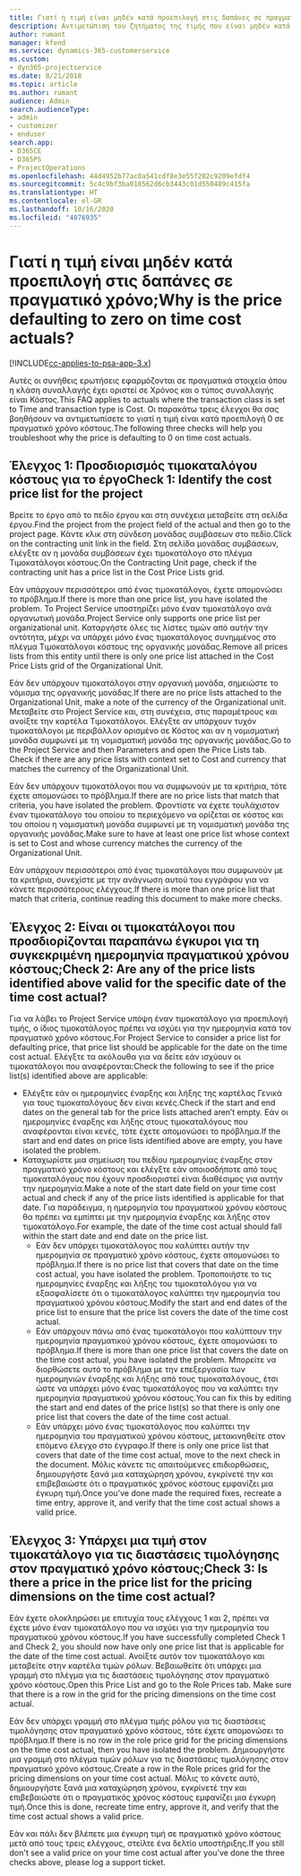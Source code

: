 ```yaml
---
title: Γιατί η τιμή είναι μηδέν κατά προεπιλογή στις δαπάνες σε πραγματικό χρόνο;
description: Αντιμετώπιση του ζητήματος της τιμής που είναι μηδέν κατά προεπιλογή στον πραγματικό χρόνο κόστους.
author: rumant
manager: kfend
ms.service: dynamics-365-customerservice
ms.custom:
- dyn365-projectservice
ms.date: 8/21/2018
ms.topic: article
ms.author: rumant
audience: Admin
search.audienceType:
- admin
- customizer
- enduser
search.app:
- D365CE
- D365PS
- ProjectOperations
ms.openlocfilehash: 44d4952b77ac0a541cdf8e3e55f202c9209efdf4
ms.sourcegitcommit: 5c4c9bf3ba018562d6cb3443c01d550489c415fa
ms.translationtype: HT
ms.contentlocale: el-GR
ms.lasthandoff: 10/16/2020
ms.locfileid: "4076935"
---
```

# <a name="why-is-the-price-defaulting-to-zero-on-time-cost-actuals"></a><span data-ttu-id="82682-103">Γιατί η τιμή είναι μηδέν κατά προεπιλογή στις δαπάνες σε πραγματικό χρόνο;</span><span class="sxs-lookup"><span data-stu-id="82682-103">Why is the price defaulting to zero on time cost actuals?</span></span>

[!INCLUDE[cc-applies-to-psa-app-3.x](../includes/cc-applies-to-psa-app-3x.md)]

<span data-ttu-id="82682-104">Αυτές οι συνήθεις ερωτήσεις εφαρμόζονται σε πραγματικά στοιχεία όπου η κλάση συναλλαγής έχει οριστεί σε Χρόνος και ο τύπος συναλλαγής είναι Κόστος.</span><span class="sxs-lookup"><span data-stu-id="82682-104">This FAQ applies to actuals where the transaction class is set to Time and transaction type is Cost.</span></span> <span data-ttu-id="82682-105">Οι παρακάτω τρεις έλεγχοι θα σας βοηθήσουν να αντιμετωπίσετε το γιατί η τιμή είναι κατά προεπιλογή 0 σε πραγματικό χρόνο κόστους.</span><span class="sxs-lookup"><span data-stu-id="82682-105">The following three checks will help you troubleshoot why the price is defaulting to 0 on time cost actuals.</span></span>
 
## <a name="check-1-identify-the-cost-price-list-for-the-project"></a><span data-ttu-id="82682-106">Έλεγχος 1: Προσδιορισμός τιμοκαταλόγου κόστους για το έργο</span><span class="sxs-lookup"><span data-stu-id="82682-106">Check 1: Identify the cost price list for the project</span></span>

<span data-ttu-id="82682-107">Βρείτε το έργο από το πεδίο έργου και στη συνέχεια μεταβείτε στη σελίδα έργου.</span><span class="sxs-lookup"><span data-stu-id="82682-107">Find the project from the project field of the actual and then go to the project page.</span></span> <span data-ttu-id="82682-108">Κάντε κλικ στη σύνδεση μονάδας συμβάσεων στο πεδίο.</span><span class="sxs-lookup"><span data-stu-id="82682-108">Click on the contracting unit link in the field.</span></span> <span data-ttu-id="82682-109">Στη σελίδα μονάδας συμβάσεων, ελέγξτε αν η μονάδα συμβάσεων έχει τιμοκατάλογο στο πλέγμα Τιμοκατάλογοι κόστους.</span><span class="sxs-lookup"><span data-stu-id="82682-109">On the Contracting Unit page, check if the contracting unit has a price list in the Cost Price Lists grid.</span></span>

<span data-ttu-id="82682-110">Εάν υπάρχουν περισσότεροι από ένας τιμοκατάλογοι, έχετε απομονώσει το πρόβλημα.</span><span class="sxs-lookup"><span data-stu-id="82682-110">If there is more than one price list, you have isolated the problem.</span></span> <span data-ttu-id="82682-111">Το Project Service υποστηρίζει μόνο έναν τιμοκατάλογο ανά οργανωτική μονάδα.</span><span class="sxs-lookup"><span data-stu-id="82682-111">Project Service only supports one price list per organizational unit.</span></span> <span data-ttu-id="82682-112">Καταργήστε όλες τις λίστες τιμών από αυτήν την οντότητα, μέχρι να υπάρχει μόνο ένας τιμοκατάλογος συνημμένος στο πλέγμα Τιμοκατάλογοι κόστους της οργανικής μονάδας.</span><span class="sxs-lookup"><span data-stu-id="82682-112">Remove all prices lists from this entity until there is only one price list attached in the Cost Price Lists grid of the Organizational Unit.</span></span>

<span data-ttu-id="82682-113">Εάν δεν υπάρχουν τιμοκατάλογοι στην οργανική μονάδα, σημειώστε το νόμισμα της οργανικής μονάδας.</span><span class="sxs-lookup"><span data-stu-id="82682-113">If there are no price lists attached to the Organizational Unit, make a note of the currency of the Organizational unit.</span></span> <span data-ttu-id="82682-114">Μεταβείτε στο Project Service και, στη συνέχεια, στις παραμέτρους και ανοίξτε την καρτέλα Τιμοκατάλογοι. Ελέγξτε αν υπάρχουν τυχόν τιμοκατάλογοι με περιβάλλον ορισμένο σε Κόστος και αν η νομισματική μονάδα συμφωνεί με τη νομισματική μονάδα της οργανικής μονάδας.</span><span class="sxs-lookup"><span data-stu-id="82682-114">Go to the Project Service and then Parameters and open the Price Lists tab. Check if there are any price lists with context set to Cost and currency that matches the currency of the Organizational Unit.</span></span>
 
<span data-ttu-id="82682-115">Εάν δεν υπάρχουν τιμοκατάλογοι που να συμφωνούν με τα κριτήρια, τότε έχετε απομονώσει το πρόβλημα.</span><span class="sxs-lookup"><span data-stu-id="82682-115">If there are no price lists that match that criteria, you have isolated the problem.</span></span> <span data-ttu-id="82682-116">Φροντίστε να έχετε τουλάχιστον έναν τιμοκατάλογο του οποίου το περιεχόμενο να ορίζεται σε κόστος και του οποίου η νομισματική μονάδα συμφωνεί με τη νομισματική μονάδα της οργανικής μονάδας.</span><span class="sxs-lookup"><span data-stu-id="82682-116">Make sure to have at least one price list whose context is set to Cost and whose currency matches the currency of the Organizational Unit.</span></span>

<span data-ttu-id="82682-117">Εάν υπάρχουν περισσότεροι από ένας τιμοκατάλογοι που συμφωνούν με τα κριτήρια, συνεχίστε με την ανάγνωση αυτού του εγγράφου για να κάνετε περισσότερους ελέγχους.</span><span class="sxs-lookup"><span data-stu-id="82682-117">If there is more than one price list that match that criteria, continue reading this document to make more checks.</span></span>

## <a name="check-2-are-any-of-the-price-lists-identified-above-valid-for-the-specific-date-of-the-time-cost-actual"></a><span data-ttu-id="82682-118">Έλεγχος 2: Είναι οι τιμοκατάλογοι που προσδιορίζονται παραπάνω έγκυροι για τη συγκεκριμένη ημερομηνία πραγματικού χρόνου κόστους;</span><span class="sxs-lookup"><span data-stu-id="82682-118">Check 2: Are any of the price lists identified above valid for the specific date of the time cost actual?</span></span>

<span data-ttu-id="82682-119">Για να λάβει το Project Service υπόψη έναν τιμοκατάλογο για προεπιλογή τιμής, ο ίδιος τιμοκατάλογος πρέπει να ισχύει για την ημερομηνία κατά τον πραγματικό χρόνο κόστους.</span><span class="sxs-lookup"><span data-stu-id="82682-119">For Project Service to consider a price list for defaulting price, that price list should be applicable for the date on the time cost actual.</span></span> <span data-ttu-id="82682-120">Ελέγξτε τα ακόλουθα για να δείτε εάν ισχύουν οι τιμοκατάλογοι που αναφέρονται:</span><span class="sxs-lookup"><span data-stu-id="82682-120">Check the following to see if the price list(s) identified above are applicable:</span></span>

- <span data-ttu-id="82682-121">Ελέγξτε εάν οι ημερομηνίες έναρξης και λήξης της καρτέλας Γενικά για τους τιμοκαταλόγους δεν είναι κενές.</span><span class="sxs-lookup"><span data-stu-id="82682-121">Check if the start and end dates on the general tab for the price lists attached aren’t empty.</span></span> <span data-ttu-id="82682-122">Εάν οι ημερομηνίες έναρξης και λήξης στους τιμοκαταλόγους που αναφέρονται είναι κενές, τότε έχετε απομονώσει το πρόβλημα.</span><span class="sxs-lookup"><span data-stu-id="82682-122">If the start and end dates on price lists identified above are empty, you have isolated the problem.</span></span> 
- <span data-ttu-id="82682-123">Καταχωρίστε μια σημείωση του πεδίου ημερομηνίας έναρξης στον πραγματικό χρόνο κόστους και ελέγξτε εάν οποιοσδήποτε από τους τιμοκαταλόγους που έχουν προσδιοριστεί είναι διαθέσιμος για αυτήν την ημερομηνία.</span><span class="sxs-lookup"><span data-stu-id="82682-123">Make a note of the start date field on your time cost actual and check if any of the price lists identified is applicable for that date.</span></span> <span data-ttu-id="82682-124">Για παράδειγμα, η ημερομηνία του πραγματικού χρόνου κόστους θα πρέπει να εμπίπτει με την ημερομηνία έναρξης και λήξης στον τιμοκατάλογο.</span><span class="sxs-lookup"><span data-stu-id="82682-124">For example, the date of the time cost actual should fall within the start date and end date on the price list.</span></span> 
    - <span data-ttu-id="82682-125">Εάν δεν υπάρχει τιμοκατάλογος που καλύπτει αυτήν την ημερομηνία σε πραγματικό χρόνο κόστους, έχετε απομονώσει το πρόβλημα.</span><span class="sxs-lookup"><span data-stu-id="82682-125">If there is no price list that covers that date on the time cost actual, you have isolated the problem.</span></span> <span data-ttu-id="82682-126">Τροποποιήστε το τις ημερομηνίες έναρξης και λήξης του τιμοκαταλόγου για να εξασφαλίσετε ότι ο τιμοκατάλογος καλύπτει την ημερομηνία του πραγματικού χρόνου κόστους.</span><span class="sxs-lookup"><span data-stu-id="82682-126">Modify the start and end dates of the price list to ensure that the price list covers the date of the time cost actual.</span></span> 
    - <span data-ttu-id="82682-127">Εάν υπάρχουν πάνω από ένας τιμοκατάλογοι που καλύπτουν την ημερομηνία πραγματικού χρόνου κόστους, έχετε απομονώσει το πρόβλημα.</span><span class="sxs-lookup"><span data-stu-id="82682-127">If there is more than one price list that covers the date on the time cost actual, you have isolated the problem.</span></span> <span data-ttu-id="82682-128">Μπορείτε να διορθώσετε αυτό το πρόβλημα με την επεξεργασία των ημερομηνιών έναρξης και λήξης από τους τιμοκαταλόγους, έτσι ώστε να υπάρχει μόνο ένας τιμοκατάλογος που να καλύπτει την ημερομηνία πραγματικού χρόνου κόστους.</span><span class="sxs-lookup"><span data-stu-id="82682-128">You can fix this by editing the start and end dates of the price list(s) so that there is only one price list that covers the date of the time cost actual.</span></span> 
    - <span data-ttu-id="82682-129">Εάν υπάρχει μόνο ένας τιμοκατάλογος που καλύπτει την ημερομηνία του πραγματικού χρόνου κόστους, μετακινηθείτε στον επόμενο έλεγχο στο έγγραφο.</span><span class="sxs-lookup"><span data-stu-id="82682-129">If there is only one price list that covers that date of the time cost actual, move to the next check in the document.</span></span>
<span data-ttu-id="82682-130">Μόλις κάνετε τις απαιτούμενες επιδιορθώσεις, δημιουργήστε ξανά μια καταχώρηση χρόνου, εγκρίνετέ την και επιβεβαιώστε ότι ο πραγματικός χρόνος κόστους εμφανίζει μια έγκυρη τιμή.</span><span class="sxs-lookup"><span data-stu-id="82682-130">Once you’ve done made the required fixes, recreate a time entry, approve it, and verify that the time cost actual shows a valid price.</span></span>

## <a name="check-3-is-there-a-price-in-the-price-list-for-the-pricing-dimensions-on-the-time-cost-actual"></a><span data-ttu-id="82682-131">Έλεγχος 3: Υπάρχει μια τιμή στον τιμοκατάλογο για τις διαστάσεις τιμολόγησης στον πραγματικό χρόνο κόστους;</span><span class="sxs-lookup"><span data-stu-id="82682-131">Check 3: Is there a price in the price list for the pricing dimensions on the time cost actual?</span></span>

<span data-ttu-id="82682-132">Εάν έχετε ολοκληρώσει με επιτυχία τους ελέγχους 1 και 2, πρέπει να έχετε μόνο έναν τιμοκατάλογο που να ισχύει για την ημερομηνία του πραγματικού χρόνου κόστους.</span><span class="sxs-lookup"><span data-stu-id="82682-132">If you have successfully completed Check 1 and Check 2, you should now have only one price list that is applicable for the date of the time cost actual.</span></span> <span data-ttu-id="82682-133">Ανοίξτε αυτόν τον τιμοκατάλογο και μεταβείτε στην καρτέλα τιμών ρόλων. Βεβαιωθείτε ότι υπάρχει μια γραμμή στο πλέγμα για τις διαστάσεις τιμολόγησης στον πραγματικό χρόνο κόστους.</span><span class="sxs-lookup"><span data-stu-id="82682-133">Open this Price List and go to the Role Prices tab. Make sure that there is a row in the grid for the pricing dimensions on the time cost actual.</span></span>

<span data-ttu-id="82682-134">Εάν δεν υπάρχει γραμμή στο πλέγμα τιμής ρόλου για τις διαστάσεις τιμολόγησης στον πραγματικό χρόνο κόστους, τότε έχετε απομονώσει το πρόβλημα.</span><span class="sxs-lookup"><span data-stu-id="82682-134">If there is no row in the role price grid for the pricing dimensions on the time cost actual, then you have isolated the problem.</span></span> <span data-ttu-id="82682-135">Δημιουργήστε μια γραμμή στο πλέγμα τιμών ρόλων για τις διαστάσεις τιμολόγησης στον πραγματικό χρόνο κόστους.</span><span class="sxs-lookup"><span data-stu-id="82682-135">Create a row in the Role prices grid for the pricing dimensions on your time cost actual.</span></span> <span data-ttu-id="82682-136">Μόλις το κάνετε αυτό, δημιουργήστε ξανά μια καταχώρηση χρόνου, εγκρίνετέ την και επιβεβαιώστε ότι ο πραγματικός χρόνος κόστους εμφανίζει μια έγκυρη τιμή.</span><span class="sxs-lookup"><span data-stu-id="82682-136">Once this is done, recreate time entry, approve it, and verify that the time cost actual shows a valid price.</span></span>
 
<span data-ttu-id="82682-137">Εάν και πάλι δεν βλέπετε μια έγκυρη τιμή σε πραγματικό χρόνο κόστους μετά από τους τρεις ελέγχους, στείλτε ένα δελτίο υποστήριξης.</span><span class="sxs-lookup"><span data-stu-id="82682-137">If you still don't see a valid price on your time cost actual after you’ve done the three checks above, please log a support ticket.</span></span>



